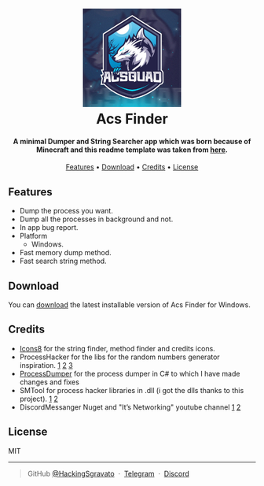 
<h1 align="center">
  <br>
  <img src="https://github.com/HackingSgravato/ACS-FINDER/blob/0ccf8986a5d004e07686cb453911db22a6cb672b/photo_2021-04-06_15-46-25.jpg" alt="Acs Finder" width="200">
  <br>
  Acs Finder
  <br>
</h1>

<h4 align="center">A minimal Dumper and String Searcher app which was born because of Minecraft and this readme template was taken from <a href="https://github.com/amitmerchant1990/electron-markdownify/blob/master/README.md" target="_blank">here</a>.</h4>

<p align="center">
  <a href="#Features">Features</a> •
  <a href="#Download">Download</a> •
  <a href="#Credits">Credits</a> •
  <a href="#License">License</a>
</p>

## Features

* Dump the process you want.
* Dump all the processes in background and not.
* In app bug report.
* Platform
  - Windows.
* Fast memory dump method.
* Fast search string method.


## Download

You can [download](https://github.com/HackingSgravato/ACS-FINDER/releases/tag/v1.9-beta.1) the latest installable version of Acs Finder for Windows.


## Credits

- [Icons8](https://icons8.it/app/windows) for the string finder, method finder and credits icons.
- ProcessHacker for the libs for the random numbers generator inspiration.
    [1](https://github.com/winsiderss/systeminformer)
    [2](https://processhacker.sourceforge.io)
    [3](https://github.com/andyvand/ProcessHacker/tree/master/1.x/trunk)
- [ProcessDumper](https://www.mediafire.com/file/3582e6gyenjghjk/processes_dumper.rar/file) for the process dumper in C# to which I have made changes and fixes
- SMTool for process hacker libraries in .dll (i got the dlls thanks to this project).
    [1](https://github.com/MrCreeper2010/SMTool)
    [2](https://www.mediafire.com/file/u5gjdbuackppk8g/c%2523_PH_libs.rar/file)
- DiscordMessanger Nuget and "It’s Networking" youtube channel
    [1](https://github.com/negrifelipe/DiscordMessenger)
    [2](https://www.youtube.com/watch?v=D6nwwK6zbWU)
    

## License

MIT

---

> GitHub [@HackingSgravato](https://github.com/HackingSgravato) &nbsp;&middot;&nbsp;
> [Telegram](https://t.me/VisualStudio2022) &nbsp;&middot;&nbsp;
> [Discord](https://discord.gg/nJx6tN5rS5)

